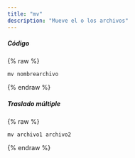 ```yaml
---
title: "mv"
description: "Mueve el o los archivos"
---
```

##### Código

{% raw %}
~~~liquid
mv nombrearchivo
~~~
{% endraw %}

##### Traslado múltiple

{% raw %}
~~~liquid
mv archivo1 archivo2
~~~
{% endraw %}
